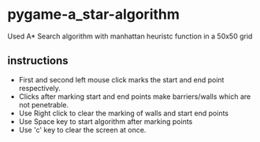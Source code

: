 # pygame-a_star-algorithm

Used A* Search algorithm with manhattan heuristc function in a 50x50 grid

## instructions
- First and second left mouse click marks the start and end point respectively.
- Clicks after marking start and end points make barriers/walls which are not penetrable.
- Use Right click to clear the marking of walls and start end points
- Use Space key to start algorithm after marking points
- Use 'c' key to clear the screen at once.
